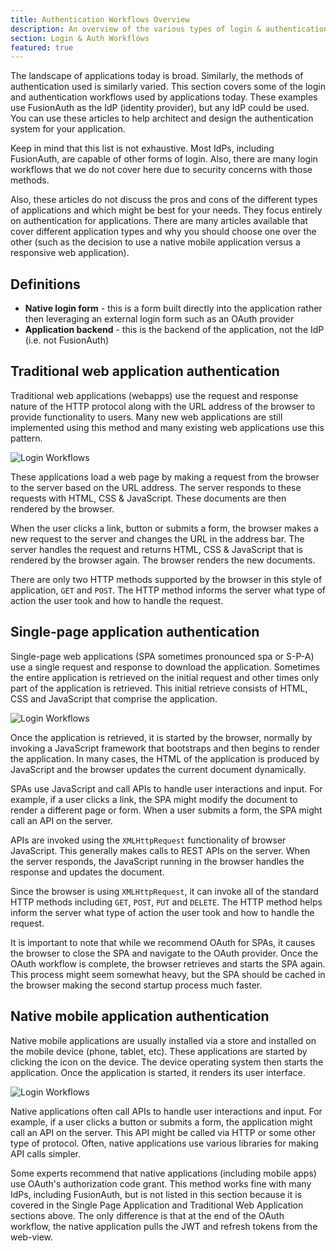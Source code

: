 ```yaml
---
title: Authentication Workflows Overview
description: An overview of the various types of login & authentication workflows used by applications.
section: Login & Auth Workflows
featured: true
---
```


The landscape of applications today is broad. Similarly, the methods of authentication used is similarly varied. This section covers some of the login and authentication workflows used by applications today. These examples use FusionAuth as the IdP (identity provider), but any IdP could be used. You can use these articles to help architect and design the authentication system for your application.

Keep in mind that this list is not exhaustive. Most IdPs, including FusionAuth, are capable of other forms of login. Also, there are many login workflows that we do not cover here due to security concerns with those methods.

Also, these articles do not discuss the pros and cons of the different types of applications and which might be best for your needs. They focus entirely on authentication for applications. There are many articles available that cover different application types and why you should choose one over the other (such as the decision to use a native mobile application versus a responsive web application).

## Definitions

* **Native login form** - this is a form built directly into the application rather then leveraging an external login form such as an OAuth provider
* **Application backend** - this is the backend of the application, not the IdP (i.e. not FusionAuth)

## Traditional web application authentication

Traditional web applications (webapps) use the request and response nature of the HTTP protocol along with the URL address of the browser to provide functionality to users. Many new web applications are still implemented using this method and many existing web applications use this pattern.

![Login Workflows](/img/articles/login-authentication-workflows/login-type-get-post.png)

These applications load a web page by making a request from the browser to the server based on the URL address. The server responds to these requests with HTML, CSS & JavaScript. These documents are then rendered by the browser.

When the user clicks a link, button or submits a form, the browser makes a new request to the server and changes the URL in the address bar. The server handles the request and returns HTML, CSS & JavaScript that is rendered by the browser again. The browser renders the new documents.

There are only two HTTP methods supported by the browser in this style of application, `GET` and `POST`. The HTTP method informs the server what type of action the user took and how to handle the request.

## Single-page application authentication

Single-page web applications (SPA sometimes pronounced spa or S-P-A) use a single request and response to download the application. Sometimes the entire application is retrieved on the initial request and other times only part of the application is retrieved. This initial retrieve consists of HTML, CSS and JavaScript that comprise the application.

![Login Workflows](/img/articles/login-authentication-workflows/login-type-xmlhttprequest.png)

Once the application is retrieved, it is started by the browser, normally by invoking a JavaScript framework that bootstraps and then begins to render the application. In many cases, the HTML of the application is produced by JavaScript and the browser updates the current document dynamically.

SPAs use JavaScript and call APIs to handle user interactions and input. For example, if a user clicks a link, the SPA might modify the document to render a different page or form. When a user submits a form, the SPA might call an API on the server.

APIs are invoked using the `XMLHttpRequest` functionality of browser JavaScript. This generally makes calls to REST APIs on the server. When the server responds, the JavaScript running in the browser handles the response and updates the document.

Since the browser is using `XMLHttpRequest`, it can invoke all of the standard HTTP methods including `GET`, `POST`, `PUT` and `DELETE`. The HTTP method helps inform the server what type of action the user took and how to handle the request.

It is important to note that while we recommend OAuth for SPAs, it causes the browser to close the SPA and navigate to the OAuth provider. Once the OAuth workflow is complete, the browser retrieves and starts the SPA again. This process might seem somewhat heavy, but the SPA should be cached in the browser making the second startup process much faster.

## Native mobile application authentication

Native mobile applications are usually installed via a store and installed on the mobile device (phone, tablet, etc). These applications are started by clicking the icon on the device. The device operating system then starts the application. Once the application is started, it renders its user interface.

![Login Workflows](/img/articles/login-authentication-workflows/login-type-native.png)

Native applications often call APIs to handle user interactions and input. For example, if a user clicks a button or submits a form, the application might call an API on the server. This API might be called via HTTP or some other type of protocol. Often, native applications use various libraries for making API calls simpler.

Some experts recommend that native applications (including mobile apps) use OAuth's authorization code grant. This method works fine with many IdPs, including FusionAuth, but is not listed in this section because it is covered in the Single Page Application and Traditional Web Application sections above. The only difference is that at the end of the OAuth workflow, the native application pulls the JWT and refresh tokens from the web-view.
